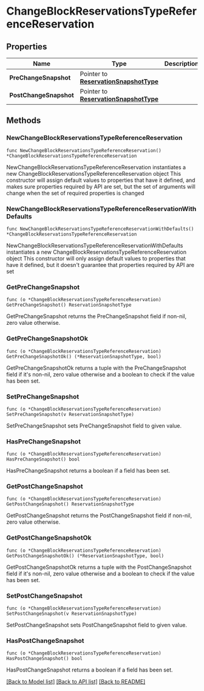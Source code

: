 # ChangeBlockReservationsTypeReferenceReservation

## Properties

Name | Type | Description | Notes
------------ | ------------- | ------------- | -------------
**PreChangeSnapshot** | Pointer to [**ReservationSnapshotType**](ReservationSnapshotType.md) |  | [optional] 
**PostChangeSnapshot** | Pointer to [**ReservationSnapshotType**](ReservationSnapshotType.md) |  | [optional] 

## Methods

### NewChangeBlockReservationsTypeReferenceReservation

`func NewChangeBlockReservationsTypeReferenceReservation() *ChangeBlockReservationsTypeReferenceReservation`

NewChangeBlockReservationsTypeReferenceReservation instantiates a new ChangeBlockReservationsTypeReferenceReservation object
This constructor will assign default values to properties that have it defined,
and makes sure properties required by API are set, but the set of arguments
will change when the set of required properties is changed

### NewChangeBlockReservationsTypeReferenceReservationWithDefaults

`func NewChangeBlockReservationsTypeReferenceReservationWithDefaults() *ChangeBlockReservationsTypeReferenceReservation`

NewChangeBlockReservationsTypeReferenceReservationWithDefaults instantiates a new ChangeBlockReservationsTypeReferenceReservation object
This constructor will only assign default values to properties that have it defined,
but it doesn't guarantee that properties required by API are set

### GetPreChangeSnapshot

`func (o *ChangeBlockReservationsTypeReferenceReservation) GetPreChangeSnapshot() ReservationSnapshotType`

GetPreChangeSnapshot returns the PreChangeSnapshot field if non-nil, zero value otherwise.

### GetPreChangeSnapshotOk

`func (o *ChangeBlockReservationsTypeReferenceReservation) GetPreChangeSnapshotOk() (*ReservationSnapshotType, bool)`

GetPreChangeSnapshotOk returns a tuple with the PreChangeSnapshot field if it's non-nil, zero value otherwise
and a boolean to check if the value has been set.

### SetPreChangeSnapshot

`func (o *ChangeBlockReservationsTypeReferenceReservation) SetPreChangeSnapshot(v ReservationSnapshotType)`

SetPreChangeSnapshot sets PreChangeSnapshot field to given value.

### HasPreChangeSnapshot

`func (o *ChangeBlockReservationsTypeReferenceReservation) HasPreChangeSnapshot() bool`

HasPreChangeSnapshot returns a boolean if a field has been set.

### GetPostChangeSnapshot

`func (o *ChangeBlockReservationsTypeReferenceReservation) GetPostChangeSnapshot() ReservationSnapshotType`

GetPostChangeSnapshot returns the PostChangeSnapshot field if non-nil, zero value otherwise.

### GetPostChangeSnapshotOk

`func (o *ChangeBlockReservationsTypeReferenceReservation) GetPostChangeSnapshotOk() (*ReservationSnapshotType, bool)`

GetPostChangeSnapshotOk returns a tuple with the PostChangeSnapshot field if it's non-nil, zero value otherwise
and a boolean to check if the value has been set.

### SetPostChangeSnapshot

`func (o *ChangeBlockReservationsTypeReferenceReservation) SetPostChangeSnapshot(v ReservationSnapshotType)`

SetPostChangeSnapshot sets PostChangeSnapshot field to given value.

### HasPostChangeSnapshot

`func (o *ChangeBlockReservationsTypeReferenceReservation) HasPostChangeSnapshot() bool`

HasPostChangeSnapshot returns a boolean if a field has been set.


[[Back to Model list]](../README.md#documentation-for-models) [[Back to API list]](../README.md#documentation-for-api-endpoints) [[Back to README]](../README.md)


